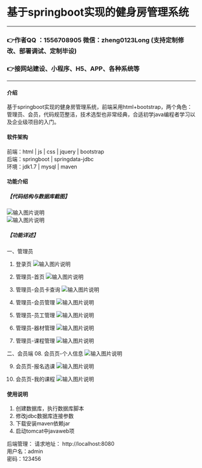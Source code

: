 # 基于springboot实现的健身房管理系统

---
### 👉作者QQ ：1556708905 微信：zheng0123Long (支持定制修改、部署调试、定制毕设)

### 👉接网站建设、小程序、H5、APP、各种系统等

---

#### 介绍
基于springboot实现的健身房管理系统，前端采用html+bootstrap，两个角色：管理员、会员，代码规范整洁，技术选型也非常经典，合适初学java编程者学习以及企业级项目的入门。


#### 软件架构
前端：html | js | css | jquery | bootstrap  
后端：springboot | springdata-jdbc  
环境：jdk1.7 | mysql | maven           


#### 功能介绍
##### 【代码结构与数据库截图】
![输入图片说明](images/00.%20代码.jpg)  
![输入图片说明](images/00.%20数据库.jpg)  

##### 【功能详述】 
一、管理员  
  01. 登录页
![输入图片说明](images/01.%20登录页.jpg)  
  
  02. 管理员-首页
![输入图片说明](images/02.%20管理员-首页.jpg)    
  
  03. 管理员-会员卡查询
![输入图片说明](images/03.%20管理员-会员卡查询.jpg)    
  
  04. 管理员-会员管理
![输入图片说明](images/04.%20管理员-会员管理.jpg)    
  
  05. 管理员-员工管理
![输入图片说明](images/05.%20管理员-员工管理.jpg)    
  
  06. 管理员-器材管理
![输入图片说明](images/06.%20管理员-器材管理.jpg)    
  
  07. 管理员-课程管理
![输入图片说明](images/07.%20管理员-课程管理.jpg)    
  
二、会员端
  08. 会员页-个人信息
![输入图片说明](images/08.%20会员页-个人信息.jpg)   
  
  09. 会员页-报名选课
![输入图片说明](images/09.%20会员页-报名选课.jpg)     
  
  10. 会员页-我的课程
![输入图片说明](images/10.%20会员页-我的课程.jpg)        


#### 使用说明
1. 创建数据库，执行数据库脚本  
2. 修改jdbc数据库连接参数  
3. 下载安装maven依赖jar  
4. 启动tomcat中javaweb项  

后端管理： 
    请求地址： http://localhost:8080      
    用户名：admin    
    密码：123456      
  

